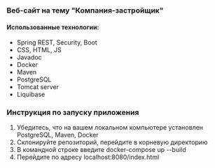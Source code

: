 ### Веб-сайт на тему "Компания-застройщик"
#### Использованные технологии:
- Spring REST, Security, Boot
- CSS, HTML, JS
- Javadoc
- Docker
- Maven
- PostgreSQL
- Tomcat server
- Liquibase

### Инструкция по запуску приложения
1. Убедитесь, что на вашем локальном компьютере установлен PostgreSQL, Maven, Docker
2. Склонируйте репозиторий, перейдите в корневую директорию
3. В командной строке введите docker-compose up --build
4. Перейдите по адресу localhost:8080/index.html
